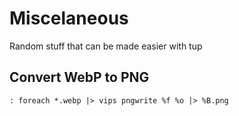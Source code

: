# Miscelaneous
Random stuff that can be made easier with tup

## Convert WebP to PNG
```tup
: foreach *.webp |> vips pngwrite %f %o |> %B.png
```